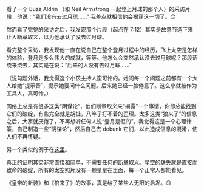 看了一个 Buzz Aldrin （和 Neil Armstrong 一起登上月球的那个人）的采访片段，他说：“我们没有去过月球……” 我差点就相信他会揭穿这一切了。😌

<div id="youtube2-sGoXn1vMrjE" class="youtube-wrap" data-attrs="{&quot;videoId&quot;:&quot;sGoXn1vMrjE&quot;,&quot;startTime&quot;:null,&quot;endTime&quot;:null}">



然而看了完整的采访之后，我发现那个片段（起点在 7:12）其实是故意节选下来让人断章取义，以为他承认了没去过月球。

<div id="youtube2-Y4UP6nRMuGs" class="youtube-wrap" data-attrs="{&quot;videoId&quot;:&quot;Y4UP6nRMuGs&quot;,&quot;startTime&quot;:null,&quot;endTime&quot;:null}">



看完整个采访，我发现他一直在说自己在整个登月过程中的经历，飞上太空是怎样的体验，登月是多么伟大的成就，等等。他怎么会突然承认没去过月球呢？那段话绕来绕去，其实是在说：“后来的人没有去过月球……”

（说句题外话，我觉得这个小孩主持人蛮可怜的。她问每一个问题之前都有一个大人给她“提示音”，提示她要问什么问题。后来她已经一脸倦意了。这么小就被作为工具人，真可怜。）

网络上总是有很多这类“阴谋论”，他们断章取义来“揭露”一个事情，你却总能找到它们的破绽，有些完全就是胡扯，八竿子打不着的歪理。太多这类“狼来了”的信息之后，大家就厌倦了，不再想听任何人说“登月是假的”。我觉得这是一个心理计策，自己制造一些“阴谋论”，然后自己去 debunk 它们，以此造成信息的混淆，使人们不再怀疑。

<span>另一个类似的例子在</span>[这里](https://www.reuters.com/article/factcheck-buzzaldrin-moonlandingintervie-idUSL1N2US2G3)<span>。</span>

真正的证明其实非常直接和简单，不需要任何的断章取义。星空的缺失就是直接而致命的破绽，所有的太空照片没有一颗星星在里面，每一个正常人都能看见。

《皇帝的新装》和《狼来了》的故事，真是给了某些人无限的启发。😏
